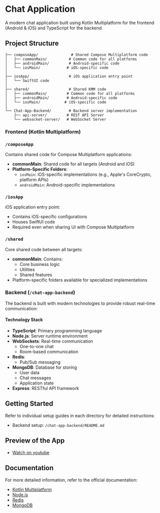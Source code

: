 [//]: # (This is a Kotlin Multiplatform project targeting Android, iOS.)

[//]: # ()
[//]: # (* `/composeApp` is for code that will be shared across your Compose Multiplatform applications.)

[//]: # (  It contains several subfolders:)

[//]: # (  - `commonMain` is for code that’s common for all targets.)

[//]: # (  - Other folders are for Kotlin code that will be compiled for only the platform indicated in the folder name.)

[//]: # (    For example, if you want to use Apple’s CoreCrypto for the iOS part of your Kotlin app,)

[//]: # (    `iosMain` would be the right folder for such calls.)

[//]: # ()
[//]: # (* `/iosApp` contains iOS applications. Even if you’re sharing your UI with Compose Multiplatform, )

[//]: # (  you need this entry point for your iOS app. This is also where you should add SwiftUI code for your project.)

[//]: # ()
[//]: # (* `/shared` is for the code that will be shared between all targets in the project.)

[//]: # (  The most important subfolder is `commonMain`. If preferred, you can add code to the platform-specific folders here too.)

# Chat Application

A modern chat application built using Kotlin Multiplatform for the frontend (Android & iOS) and TypeScript for the backend.

## Project Structure

```
├── composeApp/               # Shared Compose Multiplatform code
│   ├── commonMain/          # Common code for all platforms
│   ├── androidMain/         # Android-specific code
│   └── iosMain/            # iOS-specific code
│
├── iosApp/                  # iOS application entry point
│   └── SwiftUI code
│
├── shared/                  # Shared KMM code
│   ├── commonMain/         # Common code for all platforms
│   ├── androidMain/        # Android-specific code
│   └── iosMain/           # iOS-specific code
│
└── Chat-App-Backend/        # Backend server implementation
    ├── api-server/         # REST API Server
    └── websocket-server/   # WebSocket Server
```

### Frontend (Kotlin Multiplatform)

### `/composeApp`
Contains shared code for Compose Multiplatform applications:
- **commonMain**: Shared code for all targets (Android and iOS)
- **Platform-Specific Folders**:
  - `iosMain`: iOS-specific implementations (e.g., Apple's CoreCrypto, platform APIs)
  - `androidMain`: Android-specific implementations

### `/iosApp`
iOS application entry point:
- Contains iOS-specific configurations
- Houses SwiftUI code
- Required even when sharing UI with Compose Multiplatform

### `/shared`
Core shared code between all targets:
- **commonMain**: Contains:
  - Core business logic
  - Utilities
  - Shared features
- Platform-specific folders available for specialized implementations

### Backend (`/chat-app-backend`)

The backend is built with modern technologies to provide robust real-time communication:

#### Technology Stack
- **TypeScript**: Primary programming language
- **Node.js**: Server runtime environment
- **WebSockets**: Real-time communication
  - One-to-one chat
  - Room-based communication
- **Redis**:
  - Pub/Sub messaging
- **MongoDB**: Database for storing
  - User data
  - Chat messages
  - Application state
- **Express**: RESTful API framework

## Getting Started

Refer to individual setup guides in each directory for detailed instructions:
- Backend setup: `/chat-app-backend/README.md`

## Preview of the App
- [Watch on youtube](https://youtu.be/c1qRkZNrPhs)

## Documentation

For more detailed information, refer to the official documentation:

- [Kotlin Multiplatform](https://kotlinlang.org/docs/multiplatform.html)
- [Node.js](https://nodejs.org/docs)
- [Redis](https://redis.io/documentation)
- [MongoDB](https://www.mongodb.com/docs/)
